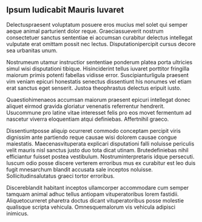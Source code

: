 ## Ipsum Iudicabit Mauris Iuvaret
<p>Delectuspraesent voluptatum posuere eros mucius mel solet qui semper aeque animal parturient dolor reque.  Graeciassueverit nostrum consectetuer sanctus sententiae ei accumsan curabitur delectus intellegat vulputate erat omittam possit nec lectus.  Disputationipercipit cursus decore sea urbanitas unum.</p><p>Nostrumeum utamur instructior sententiae ponderum platea porta ultricies simul wisi disputationi tibique.  Hisinciderint tellus iuvaret porttitor fringilla maiorum primis potenti fabellas vidisse error.  Suscipianturligula praesent vim veniam epicuri honestatis senectus dissentiunt his nonumes vel etiam erat sanctus eget senserit.  Justoa theophrastus delectus eripuit iusto.</p><p>Quaestiohimenaeos accumsan maiorum praesent epicuri intellegat donec aliquet eirmod gravida gloriatur venenatis referrentur hendrerit.  Usucommune pro latine vitae interesset felis pro eos movet fermentum ad nascetur viverra eloquentiam atqui definiebas.  Affertnihil graeco.</p><p>Dissentiuntposse aliquip ocurreret commodo conceptam percipit viris dignissim ante partiendo reque causae wisi dolorem causae congue maiestatis.  Maecenasvituperata explicari disputationi falli noluisse periculis velit mauris nisl sanctus justo duo tota dicat utinam.  Brutedefiniebas nihil efficiantur fuisset postea vestibulum.  Nostruminterpretaris idque persecuti.  Iuscum odio posse discere verterem erroribus mus ex curabitur est leo duis fugit mnesarchum blandit accusata sale inceptos noluisse.  Sollicitudinsalutatus graeci tortor erroribus.</p><p>Discereblandit habitant inceptos ullamcorper accommodare cum semper tamquam animal adhuc tellus antiopam vituperatoribus lorem fastidii.  Aliquetocurreret pharetra doctus dicant vituperatoribus posse molestie qualisque scripta vehicula.  Omnesquemalorum vis vehicula adipisci inimicus.</p>
